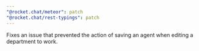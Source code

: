 ```yaml
---
"@rocket.chat/meteor": patch
"@rocket.chat/rest-typings": patch
---
```


Fixes an issue that prevented the action of saving an agent when editing a department to work.
